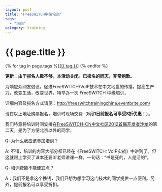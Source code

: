 ```yaml
---
layout: post
title: "FreeSWITCH中级培训"
tags:
  - "培训"
category: training
---
```


# {{ page.title }}

<div class="tags">
{% for tag in page.tags %}[<a class="tag" href="/tags.html#{{ tag }}">{{ tag }}</a>] {% endfor %}
</div>


<b>更新：由于报名人数不够，本活动关闭。已报名的同志，非常抱歉。</b>



为响应众网友倡议，促进FreeSWITCH/VoIP技术在中文地盘的传播，提高生产力，改变生活，改变世界，特举办一次 FreeSWITCH 中级培训。

详细内容及报名方式请见：<http://freeswitchtrainingchina.eventbrite.com/>

请在以上地址购票报名，培训时现场交费（<b>5月1日前报名可享受8折优惠！</b>）。

我们特意将培训时间安排在[FreeSWITCH-CN中文社区2012首届开发者沙龙](http://www.freeswitch.org.cn/blog/past/2012/4/16/freeswitchcnzhong-wen-she-qu-2012shou-jie-kai-fa-zhe-sha-long/)的第二天，是为了方便北京以外的同学。


Q: 为什么我应该参加培训？

A: 不错，培训的内容大部分都已经在《FreeSWITCH: VoIP实战》中讲到了。但这就跟上学买了课本还要听老师讲课一样，一句话：“书是死的，人是活的”。

Q: 培训费能不能便宜点？

A：我们不是拿这个挣钱，我们只想为想学习这门技术的同学提供一点便利。另外，提前报名可以享受折扣。
